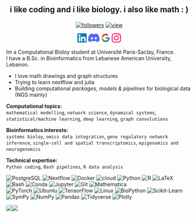 ## <p align='center'> i like coding and i like biology. i also like math : ) </p>

<p align='center'>
<a href="https://github.com/raysas?tab=followers">
    <img alt="followers" title="Follow me on Github" src="https://custom-icon-badges.demolab.com/github/followers/raysas?color=2f6d94&labelColor=1283a3&style=for-the-badge&logo=person-add&label=Follow&logoColor=white"/></a>
<a href="https://github.com/raysas?tab=repositories">
    <img alt="view" title="viewers count" src="https://img.shields.io/badge/Projects-_?style=for-the-badge&logo=Github&labelColor=8e1247&color=a51554"/></a>
</p>
<p align='center'>
    <a href='https://www.linkedin.com/in/rayane-adam/'><img src='./icons/linkedin%20(1).png' width=25 height=25></a>
    <img src=./icons/discord.png height=25>
    <a href='emailto:rayane.s.adam@gmail.com'><img src=./icons/google.webp width=25 height=25></a>
    <a href='https://instagram.com/rayanewithane'><img src=./icons/instagram-color.svg width=25 height=25></a>
</p>

Im a Computational Bioloy student at Université Paris-Saclay, France.   
I have a B.Sc. in Bioinformatics from Lebanese American University, Lebanon.

* I love math drawings and graph structures
* Trying to learn nextflow and julia
* Building computational _packages, models & pipelines_ for biological data (NGS mainly)

<!-- I like learning new things and discussing ideas with others: -->

**Computational topics:**  
 `mathematical modelling`, `network science`, `dynamical systems`, `statistical/machine learning`,  `deep learning`, `graph convolutions`

**Bioinformatics interests:**  
 `systems bioloy`, `omics data integration`, `gene regulatory network inference`, `single-cell and spatial transcriptomics`, `epigenomics and neurogenomics`  

**Technical expertise:**  
 `Python coding`, `Bash pipelines`, `R data analysis`

![PostgreSQL](https://img.shields.io/badge/PostgreSQL-white?logo=postgresql&logoColor=336791) 
![Nextflow](https://img.shields.io/badge/Nextflow-white?logo=nextflow&logoColor=2C3E50) 
![Docker](https://img.shields.io/badge/Docker-white?logo=docker&logoColor=2496ED) 
![cloud](https://img.shields.io/badge/Cloud-white?logo=google-cloud&logoColor=4285F4)
![Python](https://img.shields.io/badge/Python-white?logo=python&logoColor=3776AB)
![R](https://img.shields.io/badge/R-white?logo=r&logoColor=276DC3)
![LaTeX](https://img.shields.io/badge/LaTeX-white?logo=latex&logoColor=008080)
![Bash](https://img.shields.io/badge/Bash-white?logo=gnubash&logoColor=4EAA25) 
![Conda](https://img.shields.io/badge/Conda-white?logo=anaconda&logoColor=44A833)
![Jupyter](https://img.shields.io/badge/Jupyter-white?logo=jupyter&logoColor=F37626)
![Git](https://img.shields.io/badge/Git-white?logo=git&logoColor=F05032)
![Mathematica](https://img.shields.io/badge/Mathematica-white?logo=wolfram-mathematica&logoColor=DD1100)   
![PyTorch](https://img.shields.io/badge/PyTorch-white?logo=pytorch&logoColor=EE4C2C)
![Ubuntu](https://img.shields.io/badge/Ubuntu-white?logo=ubuntu&logoColor=E95420)
![TensorFlow](https://img.shields.io/badge/TensorFlow-white?logo=tensorflow&logoColor=FF6F00)
![Linux](https://img.shields.io/badge/Linux-white?logo=linux&logoColor=FCC624)
![BioPython](https://img.shields.io/badge/BioPython-white?logo=python&logoColor=yellow)
![Scikit-Learn](https://img.shields.io/badge/Scikit--Learn-white?logo=scikit-learn&logoColor=F7931E)
![SymPy](https://img.shields.io/badge/SymPy-white?logo=sympy&logoColor=3B5526)
![NumPy](https://img.shields.io/badge/NumPy-white?logo=numpy&logoColor=013243) 
![Pandas](https://img.shields.io/badge/Pandas-white?logo=pandas&logoColor=150458) 
![Tidyverse](https://img.shields.io/badge/Tidyverse-white?logo=r&logoColor=276DC3) 
![Plotly](https://img.shields.io/badge/Plotly-white?logo=plotly&logoColor=3F4F75) 



<p>
<img src='https://github.com/raysas/markdown_test/blob/main/metrics.classic.svg' height=250><img src='https://github.com/raysas/markdown_test/blob/main/metrics.plugin.isocalendar.fullyear.svg' height=250>
</p>

